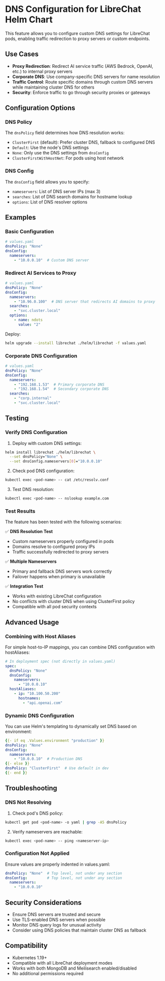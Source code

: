 # DNS Configuration for LibreChat Helm Chart

This feature allows you to configure custom DNS settings for LibreChat pods, enabling traffic redirection to proxy servers or custom endpoints.

## Use Cases

- **Proxy Redirection**: Redirect AI service traffic (AWS Bedrock, OpenAI, etc.) to internal proxy servers
- **Corporate DNS**: Use company-specific DNS servers for name resolution
- **Traffic Control**: Route specific domains through custom DNS servers while maintaining cluster DNS for others
- **Security**: Enforce traffic to go through security proxies or gateways

## Configuration Options

### DNS Policy

The `dnsPolicy` field determines how DNS resolution works:

- `ClusterFirst` (default): Prefer cluster DNS, fallback to configured DNS
- `Default`: Use the node's DNS settings
- `None`: Only use the DNS settings from `dnsConfig`
- `ClusterFirstWithHostNet`: For pods using host network

### DNS Config

The `dnsConfig` field allows you to specify:

- `nameservers`: List of DNS server IPs (max 3)
- `searches`: List of DNS search domains for hostname lookup
- `options`: List of DNS resolver options

## Examples

### Basic Configuration

```yaml
# values.yaml
dnsPolicy: "None"
dnsConfig:
  nameservers:
    - "10.0.0.10"  # Custom DNS server
```

### Redirect AI Services to Proxy

```yaml
# values.yaml
dnsPolicy: "None"
dnsConfig:
  nameservers:
    - "10.96.0.100"  # DNS server that redirects AI domains to proxy
  searches:
    - "svc.cluster.local"
  options:
    - name: ndots
      value: "2"
```

Deploy:
```bash
helm upgrade --install librechat ./helm/librechat -f values.yaml
```

### Corporate DNS Configuration

```yaml
# values.yaml
dnsPolicy: "None"
dnsConfig:
  nameservers:
    - "192.168.1.53"  # Primary corporate DNS
    - "192.168.1.54"  # Secondary corporate DNS
  searches:
    - "corp.internal"
    - "svc.cluster.local"
```

## Testing

### Verify DNS Configuration

1. Deploy with custom DNS settings:
```bash
helm install librechat ./helm/librechat \
  --set dnsPolicy="None" \
  --set dnsConfig.nameservers[0]="10.0.0.10"
```

2. Check pod DNS configuration:
```bash
kubectl exec <pod-name> -- cat /etc/resolv.conf
```

3. Test DNS resolution:
```bash
kubectl exec <pod-name> -- nslookup example.com
```

### Test Results

The feature has been tested with the following scenarios:

✅ **DNS Resolution Test**
- Custom nameservers properly configured in pods
- Domains resolve to configured proxy IPs
- Traffic successfully redirected to proxy servers

✅ **Multiple Nameservers**
- Primary and fallback DNS servers work correctly
- Failover happens when primary is unavailable

✅ **Integration Test**
- Works with existing LibreChat configuration
- No conflicts with cluster DNS when using ClusterFirst policy
- Compatible with all pod security contexts

## Advanced Usage

### Combining with Host Aliases

For simple host-to-IP mappings, you can combine DNS configuration with hostAliases:

```yaml
# In deployment spec (not directly in values.yaml)
spec:
  dnsPolicy: "None"
  dnsConfig:
    nameservers:
      - "10.0.0.10"
  hostAliases:
    - ip: "10.100.50.200"
      hostnames:
        - "api.openai.com"
```

### Dynamic DNS Configuration

You can use Helm's templating to dynamically set DNS based on environment:

```yaml
{{- if eq .Values.environment "production" }}
dnsPolicy: "None"
dnsConfig:
  nameservers:
    - "10.0.0.10"  # Production DNS
{{- else }}
dnsPolicy: "ClusterFirst"  # Use default in dev
{{- end }}
```

## Troubleshooting

### DNS Not Resolving

1. Check pod's DNS policy:
```bash
kubectl get pod <pod-name> -o yaml | grep -A5 dnsPolicy
```

2. Verify nameservers are reachable:
```bash
kubectl exec <pod-name> -- ping <nameserver-ip>
```

### Configuration Not Applied

Ensure values are properly indented in values.yaml:
```yaml
dnsPolicy: "None"  # Top level, not under any section
dnsConfig:         # Top level, not under any section
  nameservers:
    - "10.0.0.10"
```

## Security Considerations

- Ensure DNS servers are trusted and secure
- Use TLS-enabled DNS servers when possible
- Monitor DNS query logs for unusual activity
- Consider using DNS policies that maintain cluster DNS as fallback

## Compatibility

- Kubernetes 1.19+
- Compatible with all LibreChat deployment modes
- Works with both MongoDB and Meilisearch enabled/disabled
- No additional permissions required